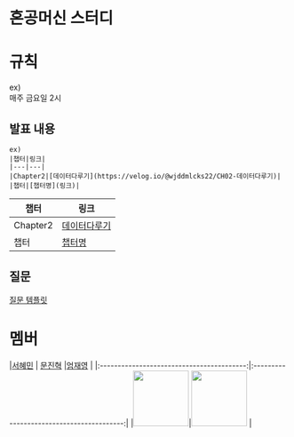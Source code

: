 # 혼공머신 스터디

# 규칙
ex) <br>
매주 금요일 2시


## 발표 내용
```
ex)
|챕터|링크|
|---|---|
|Chapter2|[데이터다루기](https://velog.io/@wjddmlcks22/CH02-데이터다루기)|
|챕터|[챕터명](링크)|
```
|챕터|링크|
|---|---|
|Chapter2|[데이터다루기](https://velog.io/@wjddmlcks22/CH02-데이터다루기)|
|챕터|[챕터명](링크)|


## 질문
[질문 템플릿](./question/README.md)


# 멤버
|[서혜민](https://github.com/Parkhaeil) | [문진혁](https://github.com/wlsgur11) |[엄재영](https://github.com/JaeyoungEom) |
|:-----------------------------------------:|:-----------------------------------------:|
|<img src="https://github.com/Parkhaeil.png" width="100">|<img src="https://github.com/wlsgur11.png" width="100"> |
